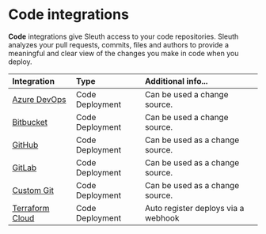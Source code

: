 # Code integrations

**Code** integrations give Sleuth access to your code repositories. Sleuth analyzes your pull requests, commits, files and authors to provide a meaningful and clear view of the changes you make in code when you deploy.

| Integration | Type | Additional info... |
| :--- | :--- | :--- |
| [Azure DevOps](azure-devops.md) | Code Deployment | Can be used a change source. |
| [Bitbucket](bitbucket.md) | Code Deployment | Can be used a change source. |
| [GitHub](github.md) | Code Deployment | Can be used as a change source. |
| [GitLab](gitlab.md) | Code Deployment | Can be used as a change source. |
| [Custom Git](https://github.com/sleuth-io/sleuth-gitbook-docs/tree/8c6f655818b14806b9a76252e4224c2ef29d58f6/integrations-1/code-deployment/custom.md) | Code Deployment | Can be used as a change source. |
| [Terraform Cloud](https://www.terraform.io/cloud) | Code Deployment | Auto register deploys via a webhook |

